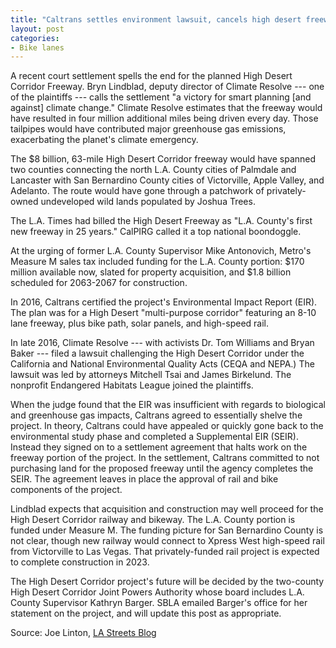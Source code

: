 ```yaml
---
title: "Caltrans settles environment lawsuit, cancels high desert freeway project"
layout: post
categories:
- Bike lanes
---
```


A recent court settlement spells the end for the planned High Desert Corridor Freeway. Bryn Lindblad, deputy director of Climate Resolve --- one of the plaintiffs --- calls the settlement "a victory for smart planning \[and against\] climate change." Climate Resolve estimates that the freeway would have resulted in four million additional miles being driven every day. Those tailpipes would have contributed major greenhouse gas emissions, exacerbating the planet's climate emergency.

The $8 billion, 63-mile High Desert Corridor freeway would have spanned two counties connecting the north L.A. County cities of Palmdale and Lancaster with San Bernardino County cities of Victorville, Apple Valley, and Adelanto. The route would have gone through a patchwork of privately-owned undeveloped wild lands populated by Joshua Trees.

The L.A. Times had billed the High Desert Freeway as "L.A. County's first new freeway in 25 years." CalPIRG called it a top national boondoggle.

At the urging of former L.A. County Supervisor Mike Antonovich, Metro's Measure M sales tax included funding for the L.A. County portion: $170 million available now, slated for property acquisition, and $1.8 billion scheduled for 2063-2067 for construction.

In 2016, Caltrans certified the project's Environmental Impact Report (EIR). The plan was for a High Desert "multi-purpose corridor" featuring an 8-10 lane freeway, plus bike path, solar panels, and high-speed rail.

In late 2016, Climate Resolve --- with activists Dr. Tom Williams and Bryan Baker --- filed a lawsuit challenging the High Desert Corridor under the California and National Environmental Quality Acts (CEQA and NEPA.) The lawsuit was led by attorneys Mitchell Tsai and James Birkelund. The nonprofit Endangered Habitats League joined the plaintiffs.

When the judge found that the EIR was insufficient with regards to biological and greenhouse gas impacts, Caltrans agreed to essentially shelve the project. In theory, Caltrans could have appealed or quickly gone back to the environmental study phase and completed a Supplemental EIR (SEIR). Instead they signed on to a settlement agreement that halts work on the freeway portion of the project. In the settlement, Caltrans committed to not purchasing land for the proposed freeway until the agency completes the SEIR. The agreement leaves in place the approval of rail and bike components of the project.

Lindblad expects that acquisition and construction may well proceed for the High Desert Corridor railway and bikeway. The L.A. County portion is funded under Measure M. The funding picture for San Bernardino County is not clear, though new railway would connect to Xpress West high-speed rail from Victorville to Las Vegas. That privately-funded rail project is expected to complete construction in 2023.

The High Desert Corridor project's future will be decided by the two-county High Desert Corridor Joint Powers Authority whose board includes L.A. County Supervisor Kathryn Barger. SBLA emailed Barger's office for her statement on the project, and will update this post as appropriate.

Source: Joe Linton, [LA Streets Blog](https://la.streetsblog.org/2019/10/02/caltrans-settles-environment-lawsuit-cancels-high-desert-freeway-project/)